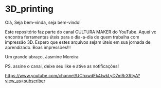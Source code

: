 # 3D_printing
Olá, Seja bem-vinda, seja bem-vindo!

Este repositório faz parte do canal CULTURA MAKER do YouTube.
Aquei vc encontra ferramentas úteis para o dia-a-dia de quem trabalha com impressão 3D. 
Espero que estes arquivos sejam úteis em sua jornada de aprendizado. Boas impressões!!!

Um grande abraço,
Jasmine Moreira

PS. assine o canal, deixe seu like e ative as notificações!

https://www.youtube.com/channel/UChxwdFk4twkLyD7mRrXRtyA?view_as=subscriber
